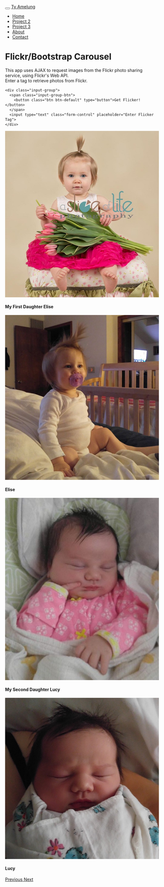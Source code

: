 <!doctype html>
<head>

  <title>Flickr Slideshow w/ Bootstrap Carousel</title>
    <meta charset="utf-8">
    <meta http-equiv="X-UA-Compatible" content="IE=edge">
    <meta name="viewport" content="width=device-width, initial-scale=1">
  <link rel="stylesheet" href="stylesheets/style.css">
  <!-- Latest compiled and minified CSS -->
  <link rel="stylesheet" href="https://maxcdn.bootstrapcdn.com/bootstrap/3.3.7/css/bootstrap.min.css" integrity="sha384-BVYiiSIFeK1dGmJRAkycuHAHRg32OmUcww7on3RYdg4Va+PmSTsz/K68vbdEjh4u" crossorigin="anonymous">

  <!-- Optional theme -->
  <link rel="stylesheet" href="https://maxcdn.bootstrapcdn.com/bootstrap/3.3.7/css/bootstrap-theme.min.css" integrity="sha384-rHyoN1iRsVXV4nD0JutlnGaslCJuC7uwjduW9SVrLvRYooPp2bWYgmgJQIXwl/Sp" crossorigin="anonymous">

  <script src="https://code.jquery.com/jquery-2.0.3.min.js"></script>
  <!-- Latest compiled and minified JavaScript -->
  <script src="https://maxcdn.bootstrapcdn.com/bootstrap/3.3.7/js/bootstrap.min.js" integrity="sha384-Tc5IQib027qvyjSMfHjOMaLkfuWVxZxUPnCJA7l2mCWNIpG9mGCD8wGNIcPD7Txa" crossorigin="anonymous"></script>
</head>

<body>
<div class="navbar navbar-inverse navbar-fixed-top">
  <div class="container">
    <div class="navbar-header">
      <button type="button" class="navbar-toggle" data-toggle="collapse" data-target=".navbar-collapse">
        <span class="icon-bar"></span>
        <span class="icon-bar"></span>
        <span class="icon-bar"></span>
      </button>
      <a class="navbar-brand" href="#">Ty Amelung</a>
    </div>
    <div class="collapse navbar-collapse">
      <ul class="nav navbar-nav">
        <li class="active"><a href="#">Home</a></li>
        <li><a href="https://github.com/UO-CIT/p2-tya1.git">Project 2</a></li>
        <li><a href="https://github.com/UO-CIT/p3-tya1.git">Project 3</a></li>
        <li><a href="about.html">About</a></li>
        <li><a href="contact.html">Contact</a></li>
      </ul>
    </div><!--/.nav-collapse -->
  </div>
</div>

<div class="container">

  <div class="text-center">
    <h1>Flickr/Bootstrap Carousel</h1>
    <p class="lead">This app uses AJAX to request images from the Flickr photo sharing service, using Flickr's Web API.<br>Enter a tag to retrieve photos from Flickr.</p>

    <div class="input-group">
      <span class="input-group-btn">
        <button class="btn btn-default" type="button">Get Flicker!</button>
      </span>
      <input type="text" class="form-control" placeholder="Enter Flicker Tag">
    </div>
  </div>

<div class="container">
	<div class="span8">
	<div id="myCarousel" class="carousel slide" data-ride="carousel">
		<div class="carousel-inner">
			<div class="item active">
				<img src="images/Elise.png" alt="">
				<div class="carousel-caption">
					<h4>My First Daughter Elise</h4>
				</div>
			</div>
			<div class="item">
				<img src="images/Elise2.png" alt="">
				<div class="carousel-caption">
					<h4>Elise</h4>
				</div>
			</div>
			<div class="item">
				<img src="images/Lucy.png" alt="">
				<div class="carousel-caption">
					<h4>My Second Daughter Lucy</h4>
				</div>
			</div>
			<div class="item">
				<img src="images/Lucy2.png" alt="">
				<div class="carousel-caption">
					<h4>Lucy</h4>
				</div>
			</div>
		</div>
		<a class="left carousel-control" href="#myCarousel" data-slide="prev">
            <span class="glyphicon glyphicon-chevron-left"></span>
            <span class="sr-only">Previous</span>
          </a>
          <a class="right carousel-control" href="#myCarousel" data-slide="next">
            <span class="glyphicon glyphicon-chevron-right"></span>
            <span class="sr-only">Next</span>
          </a>
	</div>
	</div>
</div>

</div><!-- /.container -->

  <script src="javascripts/app.js"></script>
</body>
</html>
